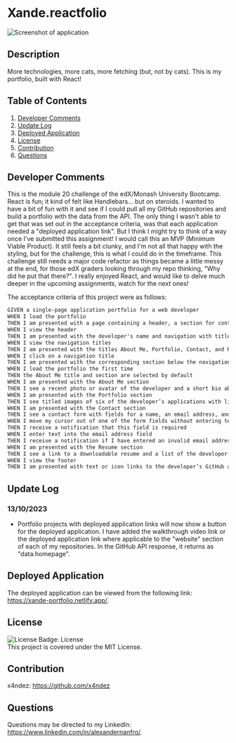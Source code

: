 # Xande.reactfolio

![Screenshot of application](./assets/screenshot.gif)

## Description
More technologies, more cats, more fetching (but, not by cats).  This is my portfolio, built with React!

## Table of Contents

1. [Developer Comments](#developer-comments)
2. [Update Log](#update-log)
3. [Deployed Application](#deployed-application)
4. [License](#license)
5. [Contribution](#contribution)
6. [Questions](#questions)

## Developer Comments
This is the module 20 challenge of the edX/Monash University Bootcamp.  React is fun; it kind of felt like Handlebars... but on steroids.  I wanted to have a bit of fun with it and see if I could pull all my GitHub repositories and build a portfolio with the data from the API.  The only thing I wasn't able to get that was set out in the acceptance criteria, was that each application needed a "deployed application link".  But I think I might try to think of a way once I've submitted this assignment!  I would call this an MVP (Minimum Viable Product).  It still feels a bit clunky, and I'm not all that happy with the styling, but for the challenge, this is what I could do in the timeframe.  This challenge still needs a major code refactor as things became a little messy at the end, for those edX graders looking through my repo thinking, "Why did he put that there?".  I really enjoyed React, and would like to delve much deeper in the upcoming assignments, watch for the next ones!

The acceptance criteria of this project were as follows:

```md
GIVEN a single-page application portfolio for a web developer
WHEN I load the portfolio
THEN I am presented with a page containing a header, a section for content, and a footer
WHEN I view the header
THEN I am presented with the developer's name and navigation with titles corresponding to different sections of the portfolio
WHEN I view the navigation titles
THEN I am presented with the titles About Me, Portfolio, Contact, and Resume, and the title corresponding to the current section is highlighted
WHEN I click on a navigation title
THEN I am presented with the corresponding section below the navigation without the page reloading and that title is highlighted
WHEN I load the portfolio the first time
THEN the About Me title and section are selected by default
WHEN I am presented with the About Me section
THEN I see a recent photo or avatar of the developer and a short bio about them
WHEN I am presented with the Portfolio section
THEN I see titled images of six of the developer’s applications with links to both the deployed applications and the corresponding GitHub repository
WHEN I am presented with the Contact section
THEN I see a contact form with fields for a name, an email address, and a message
WHEN I move my cursor out of one of the form fields without entering text
THEN I receive a notification that this field is required
WHEN I enter text into the email address field
THEN I receive a notification if I have entered an invalid email address
WHEN I am presented with the Resume section
THEN I see a link to a downloadable resume and a list of the developer’s proficiencies
WHEN I view the footer
THEN I am presented with text or icon links to the developer’s GitHub and LinkedIn profiles, and their profile on a third platform (Stack Overflow, Twitter) 
```

## Update Log
### 13/10/2023
- Portfolio projects with deployed application links will now show a button for the deployed application. I have added the walkthrough video link or the deployed application link where applicable to the "website" section of each of my repositories. In the GitHub API response, it returns as "data.homepage".

## Deployed Application
The deployed application can be viewed from the following link: <https://xande-portfolio.netlify.app/>.<br>

## License
![License Badge: License](https://img.shields.io/badge/License-MIT-blue)<br>
This project is covered under the MIT License.

## Contribution
x4ndez: <https://github.com/x4ndez>

## Questions
Questions may be directed to my LinkedIn: <https://www.linkedin.com/in/alexandernanfro/>.